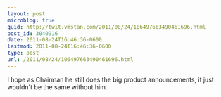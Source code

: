```yaml
---
layout: post
microblog: true
guid: http://twit.vmstan.com/2011/08/24/106497663490461696.html
post_id: 3040916
date: 2011-08-24T16:46:36-0600
lastmod: 2011-08-24T16:46:36-0600
type: post
url: /2011/08/24/106497663490461696.html
---
```

I hope as Chairman he still does the big product announcements, it just wouldn't be the same without him.
